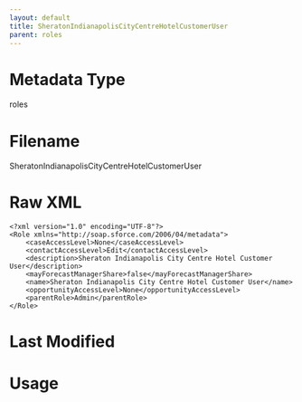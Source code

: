 ```yaml
---
layout: default
title: SheratonIndianapolisCityCentreHotelCustomerUser
parent: roles
---
```

# Metadata Type
roles


# Filename 
SheratonIndianapolisCityCentreHotelCustomerUser


# Raw XML
```
<?xml version="1.0" encoding="UTF-8"?>
<Role xmlns="http://soap.sforce.com/2006/04/metadata">
    <caseAccessLevel>None</caseAccessLevel>
    <contactAccessLevel>Edit</contactAccessLevel>
    <description>Sheraton Indianapolis City Centre Hotel Customer User</description>
    <mayForecastManagerShare>false</mayForecastManagerShare>
    <name>Sheraton Indianapolis City Centre Hotel Customer User</name>
    <opportunityAccessLevel>None</opportunityAccessLevel>
    <parentRole>Admin</parentRole>
</Role>
```


# Last Modified


# Usage
